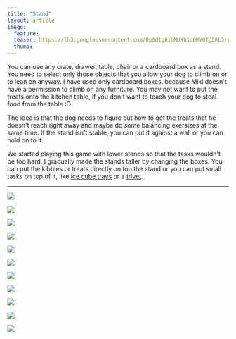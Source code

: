 ```yaml
---
title: "Stand"
layout: article
image:
  feature:
  teaser: https://lh3.googleusercontent.com/0p6dtg6ibMUXh1d0RV0Tg5RL5rpTeNvdm8nTcBTlFZ80oe7bqKdMECxwu9PJA-DbWr6J3w7l42RjTOsugy9VXWihleVVYpaDClkGAq_N7LSZ8Vlg3mWek0IFGKpUgcq68eVIjOLwQ2HspUY-YIzBvY91hW_Hxtn1daV8u2_NMgkbW-eSMTNj8LgwB-zm1QwJV0DMmCGFyem5O60bsHuEkKjZpPbO81GQhURt6OW7QimmQMxVAhQCSVUc6GlNbcn6zwtVfbPpc9YJHMyE-OTSmLsg4ibKZPAzw3drdyiHYC44eH_6DAxJwmdiPpmPx2rlS_VCKx2-qSI-fLvpebOgK0gOa-GeEIEb8_rNpwQyNF4gEp-LEvZWesOr3THn4A4v7ZJSgIOFQ0hpMluujR0yo4SCOmbuOTmOtvC-422kvlNonScz5gd6C-sk75hnAuT1ZJhtMMqaDMV-83pd28ck4DON6YgUf3dTmUU2RIVLlIoDkXyyXDdIKgNG7zfiIsBUs9Y2vPW-vcyu8zdI5rIKkHcjjjUDjqUQBghIC0KP9L8=w245
  thumb:
---
```


You can use any crate, drawer, table, chair or a cardboard box as a stand. You need to select only those objects that you allow your dog to climb on or to lean on anyway. I have used only cardboard boxes, because Miki doesn't have a permission to climb on any furniture. You may not want to put the treats onto the kitchen table, if you don't want to teach your dog to steal food from the table :D

The idea is that the dog needs to figure out how to get the treats that he doesn't reach right away and maybe do some balancing exersizes at the same time. If the stand isn't stable, you can put it against a wall or you can hold on to it.

We started playing this game with lower stands so that the tasks wouldn't be too hard. I gradually made the stands taller by changing the boxes. You can put the kibbles or treats directly on top the stand or you can put small tasks on top of it, like [ice cube trays](http://minimuutti.com/en/activation/ice-cube-trays/) or a [trivet](http://minimuutti.com/en/activation/trivet/).

---

[![](https://lh3.googleusercontent.com/BWihSgXwA4RgoNRJIUMzuf5UqlpoWSRvJmfiZY-797rCvWJE02yr2fmQK7bh0lWFmQS33soRmW5jA-08XtXLtNod0F6_fEGWHjP5pdk4-V-wNrNbQ4zWaknMb8YJ5J1SnfeQcRZ7l7JfyC0IjxVMPAw-1M2NpIiv_02saundNoMxp_N2fSFlvtBnUDZxXMwqaGrlJkNjPLDzVP0bLe3peQ22_7iSJpi3lpteHgQyUMu6FB9FH_RQZ10Bt5tMGSopWpvZUr0mmsb0tjbtkDEzfbspxJ0Bxqz4REqMB8A8v5JjSx2IQPPP1-AtSJd5utABJwu87jH1WzoeckvByRD5dteOuamTERXsbmDThY2CQ0ZsOEr9z0SFRGCYZtSRQ12EMmF1zLjLeX7cmo_7t5vChzX0THcBipbS_4vvnge9yuBE6MgL0cwl4xtskLhBZzkWMYQtE_FeXMqnxid-BhoKaETFizFLaj_DDY0tRKIWhPQYT3e-utFMpN4D-MGL-iyWGdLG0yaSQUPwilB3PxihNHEqdwxbRjken_gLNji-v_c=w800)](https://lh3.googleusercontent.com/BWihSgXwA4RgoNRJIUMzuf5UqlpoWSRvJmfiZY-797rCvWJE02yr2fmQK7bh0lWFmQS33soRmW5jA-08XtXLtNod0F6_fEGWHjP5pdk4-V-wNrNbQ4zWaknMb8YJ5J1SnfeQcRZ7l7JfyC0IjxVMPAw-1M2NpIiv_02saundNoMxp_N2fSFlvtBnUDZxXMwqaGrlJkNjPLDzVP0bLe3peQ22_7iSJpi3lpteHgQyUMu6FB9FH_RQZ10Bt5tMGSopWpvZUr0mmsb0tjbtkDEzfbspxJ0Bxqz4REqMB8A8v5JjSx2IQPPP1-AtSJd5utABJwu87jH1WzoeckvByRD5dteOuamTERXsbmDThY2CQ0ZsOEr9z0SFRGCYZtSRQ12EMmF1zLjLeX7cmo_7t5vChzX0THcBipbS_4vvnge9yuBE6MgL0cwl4xtskLhBZzkWMYQtE_FeXMqnxid-BhoKaETFizFLaj_DDY0tRKIWhPQYT3e-utFMpN4D-MGL-iyWGdLG0yaSQUPwilB3PxihNHEqdwxbRjken_gLNji-v_c=s0)

[![](https://lh3.googleusercontent.com/xQxHdNk28rFEgNZ0oNkOzP_kwhC_13o4jrYjxK4ISiv3c5UnJMIPtjM_dZ0NNpRn_-bhrrpiPBEriqohlnqMqfHem83E05eorptlw6Z9uAPM3buxgwe30Dx_4m06yNhuz5vQm6ZGw7Z8QjUZhgjehEl2w1Dn1BBNBmCCid2RL5jOEM2E4GcvafFhCV5ua7vZTdhHwLS36qq_Lvbh55OR2NBtVTJA1R9E2yLOrVEfOxHIjZsBOF3cxvvX48nAyUw6nS87I2NwQjirZyzusfbggG9YpGTe1_3QFlMAQlMAv3PwOCYDhcuheyicS3adhRF0kFuxH1VwXonkzDZLzocP-jv2YPEC0ZoGrdM9m08g9iK0LkN0geqX1m20NJckQXxlH3JiCYzxTIDnn4OouOTL9YnFcapg6ZVUdAg5a9EapJOa11XA6bP1auGgD_P2BPVCkjbL39KlQZSwmopPbs0pxxcPTymVXd3hT_3Tdh6q6lOl7Bkq5r_8biubkFn1fz5L3vV51uguvg3UYvx-fUSPKeRFsIHGakVZAJurr8ZsHAE=w800)](https://lh3.googleusercontent.com/xQxHdNk28rFEgNZ0oNkOzP_kwhC_13o4jrYjxK4ISiv3c5UnJMIPtjM_dZ0NNpRn_-bhrrpiPBEriqohlnqMqfHem83E05eorptlw6Z9uAPM3buxgwe30Dx_4m06yNhuz5vQm6ZGw7Z8QjUZhgjehEl2w1Dn1BBNBmCCid2RL5jOEM2E4GcvafFhCV5ua7vZTdhHwLS36qq_Lvbh55OR2NBtVTJA1R9E2yLOrVEfOxHIjZsBOF3cxvvX48nAyUw6nS87I2NwQjirZyzusfbggG9YpGTe1_3QFlMAQlMAv3PwOCYDhcuheyicS3adhRF0kFuxH1VwXonkzDZLzocP-jv2YPEC0ZoGrdM9m08g9iK0LkN0geqX1m20NJckQXxlH3JiCYzxTIDnn4OouOTL9YnFcapg6ZVUdAg5a9EapJOa11XA6bP1auGgD_P2BPVCkjbL39KlQZSwmopPbs0pxxcPTymVXd3hT_3Tdh6q6lOl7Bkq5r_8biubkFn1fz5L3vV51uguvg3UYvx-fUSPKeRFsIHGakVZAJurr8ZsHAE=s0)

[![](https://lh3.googleusercontent.com/B7R23dipniu_-zyPmpYss2Hl78cwGdt8Z-pqS9-XFJngb1sk3CpRwnmQcAdjK43SGO7mVvcJj-IFxWJMOctzv-uOgvDwx4aYYsHj60Zz9AoDfKAUh5ciU_M--sQke-2V8dNG2kc1fzl1ik9aCCqsk5Iw9gzPfa7P1PhbBoX7YKLkDQK4WNC204FjoakpiqB_JLHCKQ5U--gmx940sKm7JKN9kbsL3AQPG2McwMFbaIQeGFisI-M18ByQpodGwXI7TTMXeGA02Um9Q8pL4pOAdY8c0IDalkIXCWT9kQKt_G11iO3ycL9sAEmSEUxlcVoJxEdbTH0I-9Z9ttTRukOgBCgNRZ5vtIn_G0plLnrHfdS5b-0fs-sYv3JybnHDwHRjxesnexQaci7swlb9cPM6H69yZxQNyzeDn82kVvRxfNix8j6lqNBHfceJ0WFV1bSNsKnMwvOAHTyxREIdAnCEgaDU00Q--JELg4g2j-gNfPu81up8D1ifvfXTkpzlcu6VV3stV3hy_vpXSRSO_AN6UwPpzTVWeueBKEidVomOO1s=w800)](https://lh3.googleusercontent.com/B7R23dipniu_-zyPmpYss2Hl78cwGdt8Z-pqS9-XFJngb1sk3CpRwnmQcAdjK43SGO7mVvcJj-IFxWJMOctzv-uOgvDwx4aYYsHj60Zz9AoDfKAUh5ciU_M--sQke-2V8dNG2kc1fzl1ik9aCCqsk5Iw9gzPfa7P1PhbBoX7YKLkDQK4WNC204FjoakpiqB_JLHCKQ5U--gmx940sKm7JKN9kbsL3AQPG2McwMFbaIQeGFisI-M18ByQpodGwXI7TTMXeGA02Um9Q8pL4pOAdY8c0IDalkIXCWT9kQKt_G11iO3ycL9sAEmSEUxlcVoJxEdbTH0I-9Z9ttTRukOgBCgNRZ5vtIn_G0plLnrHfdS5b-0fs-sYv3JybnHDwHRjxesnexQaci7swlb9cPM6H69yZxQNyzeDn82kVvRxfNix8j6lqNBHfceJ0WFV1bSNsKnMwvOAHTyxREIdAnCEgaDU00Q--JELg4g2j-gNfPu81up8D1ifvfXTkpzlcu6VV3stV3hy_vpXSRSO_AN6UwPpzTVWeueBKEidVomOO1s=s0)

[![](https://lh3.googleusercontent.com/M7xbJcQWSwWxT94RZMf-cs4kg__0RbaSeCddWhN6wp4wKyfEsgTpIz3qN0nD8elPfVjDV1TupKfhFssy5z0cyDDk1WKDR_u4RdnK15jEA6LwxTFLiB035O8BNSpBatPRQ6e9Ao_SzTrLGcUHkTqbe21CE_8PH4rOiDSG8YROqtSSshS1at6-C5Ez5cuzYBfbA5DIjOtRHUaCJuVnvkMquDUF0yGaVj-nWT_07l_h0S50CSKSHdmdl2-tBS37IGI0TVKxBauavs2wztpmmrv_MLCwhQwkKaznN2NxBjCUJb1KeWQHAuwDUUIfHoiEwar7Fz3kT_pqGBJVuX2B7xWww0qtNdQWEvIdyfoXr9F5CswcIU-rt78gSRqs0k5Mz25iLH4u1p2L7JCY_LQpz7xa1DDdem3bjWeaDMjByhDBhVb0dGSfsbogFNW_dZQM3cKShaVbubglYVL3JZBhoAsO-V-q_ZhF4io1MazIcFH1Mv-AjlmCv7jWFb0AFVh8Aleqbf8vi2qgIXlIzBkJ5z8nkW3yP9CaJ6CeCt_KjSIncYI=w800)](https://lh3.googleusercontent.com/M7xbJcQWSwWxT94RZMf-cs4kg__0RbaSeCddWhN6wp4wKyfEsgTpIz3qN0nD8elPfVjDV1TupKfhFssy5z0cyDDk1WKDR_u4RdnK15jEA6LwxTFLiB035O8BNSpBatPRQ6e9Ao_SzTrLGcUHkTqbe21CE_8PH4rOiDSG8YROqtSSshS1at6-C5Ez5cuzYBfbA5DIjOtRHUaCJuVnvkMquDUF0yGaVj-nWT_07l_h0S50CSKSHdmdl2-tBS37IGI0TVKxBauavs2wztpmmrv_MLCwhQwkKaznN2NxBjCUJb1KeWQHAuwDUUIfHoiEwar7Fz3kT_pqGBJVuX2B7xWww0qtNdQWEvIdyfoXr9F5CswcIU-rt78gSRqs0k5Mz25iLH4u1p2L7JCY_LQpz7xa1DDdem3bjWeaDMjByhDBhVb0dGSfsbogFNW_dZQM3cKShaVbubglYVL3JZBhoAsO-V-q_ZhF4io1MazIcFH1Mv-AjlmCv7jWFb0AFVh8Aleqbf8vi2qgIXlIzBkJ5z8nkW3yP9CaJ6CeCt_KjSIncYI=s0)

[![](https://lh3.googleusercontent.com/wKsB2NxIvyttBhp0swV2AhUr3qKvOOokjpjMhT_4LLxEVfDqbN58wJd3kU5qQmYIb135nZmG8_NvfzVxE78w2QlFid_P0dZba_5nXQoY4j7m12gEMLIEUna_ygYdcM2sa2lCa9Ei8xys7WrT1KexE8E-nNf86YslrnyAn8o6yjyoY1zmvieorpyaXOki0AHR3SXUUJX7fvP5T1yNaOMAJFSZC8WU5r4BOGE2sRjErXIjQqg1Dt-OzOsIRRcOQqqxMNUP4JgMEFDd8WRBMqm4urook4VEOqa1OardQ8BP91l9J47TdSBSTarPIFXRhGtYku6wTdzGirMNrA16DeGY5Mku1QekffjJJzaQeaSoN6mnKxE5VJygYkQ3mLTtDyRs8nGFVBSa3yUGCN2M_L6T20Avrv964YY7MCUQ65r9sOiy7gU0HVwj5dOXubheb2h_B8j46-AwEf3tswhm5lfeEwHSHlDnTOptOLwOiqcE3yCcOhb5I0IP6YnBG0ktEkTN8BYybJ_48drkuYkNJEliJgejHKStq_rCsKPVyY5bPAg=w800)](https://lh3.googleusercontent.com/wKsB2NxIvyttBhp0swV2AhUr3qKvOOokjpjMhT_4LLxEVfDqbN58wJd3kU5qQmYIb135nZmG8_NvfzVxE78w2QlFid_P0dZba_5nXQoY4j7m12gEMLIEUna_ygYdcM2sa2lCa9Ei8xys7WrT1KexE8E-nNf86YslrnyAn8o6yjyoY1zmvieorpyaXOki0AHR3SXUUJX7fvP5T1yNaOMAJFSZC8WU5r4BOGE2sRjErXIjQqg1Dt-OzOsIRRcOQqqxMNUP4JgMEFDd8WRBMqm4urook4VEOqa1OardQ8BP91l9J47TdSBSTarPIFXRhGtYku6wTdzGirMNrA16DeGY5Mku1QekffjJJzaQeaSoN6mnKxE5VJygYkQ3mLTtDyRs8nGFVBSa3yUGCN2M_L6T20Avrv964YY7MCUQ65r9sOiy7gU0HVwj5dOXubheb2h_B8j46-AwEf3tswhm5lfeEwHSHlDnTOptOLwOiqcE3yCcOhb5I0IP6YnBG0ktEkTN8BYybJ_48drkuYkNJEliJgejHKStq_rCsKPVyY5bPAg=s0)

[![](https://lh3.googleusercontent.com/hQLpsj4eXEOzDTsp8ZRs4EGpsbDE2Nmgo3BrkiLuDhruniCki_VN-6wP5TSoiQvlsXZOJVyYTKqTYSgv54is_NZN-1_0GrySE6c-eES6n0tACoGrSzTV5MZ6zwRZM07sjWE3FPIDxkcHOzKEoj2Pz1sSFmL7mhUPZ9nNxstWEkbr82OPDHm2OSIIp5rBM9-ei_zYG1PfizRv2x7M0TYokajJRHN44uTurlqMfVGjC5uJk3RtHNT-Za11MlMe62bRjp1CvbHBFRSbtYVzY3WfHOATWfFmWFEkEN2cDBLcHL0ySHnErZc36GgtvfTTiVOTkxVhj0dIbncxUOHCcpoTky0NdoNUHUR98O747yx9aY6uBzIw0k7bS0gacp_ixmqgURwMrDWuPmDRelTUYFadFuJNCKBtYPdY8BNjl9QI2p1N0AXkzF6KJovkHfRio3kt-b_MH6MUmHQEMuiHs3EeuU--4XVg8oRO2t-u0AEGoAwfQStU14j1g462CWybOVmIXkY3rBZNeMp4pFUYoB3V-n_IFQggL6oEtbvU9JK8FKY=w800)](https://lh3.googleusercontent.com/hQLpsj4eXEOzDTsp8ZRs4EGpsbDE2Nmgo3BrkiLuDhruniCki_VN-6wP5TSoiQvlsXZOJVyYTKqTYSgv54is_NZN-1_0GrySE6c-eES6n0tACoGrSzTV5MZ6zwRZM07sjWE3FPIDxkcHOzKEoj2Pz1sSFmL7mhUPZ9nNxstWEkbr82OPDHm2OSIIp5rBM9-ei_zYG1PfizRv2x7M0TYokajJRHN44uTurlqMfVGjC5uJk3RtHNT-Za11MlMe62bRjp1CvbHBFRSbtYVzY3WfHOATWfFmWFEkEN2cDBLcHL0ySHnErZc36GgtvfTTiVOTkxVhj0dIbncxUOHCcpoTky0NdoNUHUR98O747yx9aY6uBzIw0k7bS0gacp_ixmqgURwMrDWuPmDRelTUYFadFuJNCKBtYPdY8BNjl9QI2p1N0AXkzF6KJovkHfRio3kt-b_MH6MUmHQEMuiHs3EeuU--4XVg8oRO2t-u0AEGoAwfQStU14j1g462CWybOVmIXkY3rBZNeMp4pFUYoB3V-n_IFQggL6oEtbvU9JK8FKY=s0)

[![](https://lh3.googleusercontent.com/y3BgT89A1f5Rq3a-XBPIyvuz8nfXGpDgdXagqqCxZ0znKzGZ32iAAp9t4EjvyBXjkRQXM2DQ8GN8WQ7szW-kUHFxbyZ7hpjiJ9HexSqrlWraslTVnJr-bVDHp44oEyPoZA1PhTrJ-nOwvzK38FZI4j3BF5BTQ2bRc75jSg07URCwglUNgd6YyD_esrz2Bh9tcEJcWx6oOrmid8SPCF4td2Afot0N0D4y9gFsfa7YUz4pw4G75jDqwx1Omhf99nTm7CuYjIR2QDuu8q4AQdYTDP-4VbPfiDnJnMORyLRXIuVYrqk1aqwIo7c8cfsL13XVKt3lrY7zT0y2vgE1hKhtH23Y7CQIIafbzcQiUMZujaYBvaURgyHDaJJUr0W22wWFD4OFSw1C-U6jskz4Ezsxu8AGp5NZH_VCy0dbZeBWgxDmDSeUhWY1ZTC2D37ayiCkftswbG5s2wtOZC9sC_JX3WzTJ8nfoCnP-rvX2ouxxbGwIt3tvU1dJD2bdsHKx0jaJKLz7AWkQOFE14-SCrsiMXG_CJqCly-ksrc56nvxHmc=w800)](https://lh3.googleusercontent.com/y3BgT89A1f5Rq3a-XBPIyvuz8nfXGpDgdXagqqCxZ0znKzGZ32iAAp9t4EjvyBXjkRQXM2DQ8GN8WQ7szW-kUHFxbyZ7hpjiJ9HexSqrlWraslTVnJr-bVDHp44oEyPoZA1PhTrJ-nOwvzK38FZI4j3BF5BTQ2bRc75jSg07URCwglUNgd6YyD_esrz2Bh9tcEJcWx6oOrmid8SPCF4td2Afot0N0D4y9gFsfa7YUz4pw4G75jDqwx1Omhf99nTm7CuYjIR2QDuu8q4AQdYTDP-4VbPfiDnJnMORyLRXIuVYrqk1aqwIo7c8cfsL13XVKt3lrY7zT0y2vgE1hKhtH23Y7CQIIafbzcQiUMZujaYBvaURgyHDaJJUr0W22wWFD4OFSw1C-U6jskz4Ezsxu8AGp5NZH_VCy0dbZeBWgxDmDSeUhWY1ZTC2D37ayiCkftswbG5s2wtOZC9sC_JX3WzTJ8nfoCnP-rvX2ouxxbGwIt3tvU1dJD2bdsHKx0jaJKLz7AWkQOFE14-SCrsiMXG_CJqCly-ksrc56nvxHmc=s0)

[![](https://lh3.googleusercontent.com/ZYmA0XPrB1IJ0j4RttDzsedzfaaoNZ_RMba94wzMB2XYZdPeKCUA_GQKlm-6Hr7JhruKRRkBWFsXk84kai7aQDt1C2O_tgQmNT-pG94HglbKRRORF6nPDvxAK0RYJs3AmuLnHgvqlpNWpkIG_aBpACkLMpCxTxazUUvkmFGhb76dWb9H-ENc4L1ydjyKvNuqMKnlnpRtKXBDObaqOBk8fn2_TLN0XhF8eZkcftRZVRn9mi5J4r981HqQpSFwUHVBtkuvEKtbr_qeSX35G6-2CV4he7fUYAhrU3sP44CpZ83tL1R9Uy1uTY82pdkKWt4fmS-SavY82J3f2L0asL4Cw5Ng1hVeNQRk9SJ4OWajwPvkktB98fwoA7uwuKgBZxJ9gkpSJ3xJJjYMMtheycVYvT0MFGhjYVGybGK8MCbfjXNnHU5C0TgRMFUVpZAoRPVJTCCeKKpSKtTzou0ISw-sxEF0P9AlxKhtgt15_YMTFBNGivuef1jzMvFaH8wglVpojl8XL5qqVEywnv0MxZHoxU6V1zT9CWxUKePI4e-VYoA=w800)](https://lh3.googleusercontent.com/ZYmA0XPrB1IJ0j4RttDzsedzfaaoNZ_RMba94wzMB2XYZdPeKCUA_GQKlm-6Hr7JhruKRRkBWFsXk84kai7aQDt1C2O_tgQmNT-pG94HglbKRRORF6nPDvxAK0RYJs3AmuLnHgvqlpNWpkIG_aBpACkLMpCxTxazUUvkmFGhb76dWb9H-ENc4L1ydjyKvNuqMKnlnpRtKXBDObaqOBk8fn2_TLN0XhF8eZkcftRZVRn9mi5J4r981HqQpSFwUHVBtkuvEKtbr_qeSX35G6-2CV4he7fUYAhrU3sP44CpZ83tL1R9Uy1uTY82pdkKWt4fmS-SavY82J3f2L0asL4Cw5Ng1hVeNQRk9SJ4OWajwPvkktB98fwoA7uwuKgBZxJ9gkpSJ3xJJjYMMtheycVYvT0MFGhjYVGybGK8MCbfjXNnHU5C0TgRMFUVpZAoRPVJTCCeKKpSKtTzou0ISw-sxEF0P9AlxKhtgt15_YMTFBNGivuef1jzMvFaH8wglVpojl8XL5qqVEywnv0MxZHoxU6V1zT9CWxUKePI4e-VYoA=s0)

[![](https://lh3.googleusercontent.com/hSQzWnDu-h1Znh3jsw61yi_KjvsjElDG9P_YgjRhZNB9MQXte0ZTnIRzkJT3ecgxzboOh06aRfO9i2nRb05krPqxpBYWfU5XdfZOfYth0cZOWFwcWXzWuY3HT3jvnR2YLWeG8JNQSwb8WB6jdg4NkV-OHRKfqjkgUYVsWmhNlliuCr4pnrO6BRpscTN1_TiC2CPVPDLMCUbh5nX5R0Ik7FCVwzuTIIkb2E2WmS7vIFcdvv8FjGrIUIKmEXj2L82LvBPXIrEddjkh1JN2a998sPAg6_OcZjbcJWnUkxx_C0X6nLripAD7-pMF203oV1YVOtZm3OZWlXZWXbidoaPYqo6uKNWafG6QURLIMHLKejv0U8gk-JxFZCGsx4onfFQ0Un62lNRuNm3zOTGeU3iCCl3iydgypPhhcCN-NX2JrlU0O8-9d2kd7oavv7nFwMuXc7wDc5oRKFL9dBhlhoMcyaGPiqq_-NqMdAmRVC3AzEb-ecG40lUULml49_nFyAYTWJdbHRj5cDopF682vWz_Hl5SUXE0RapTTLGXqJg8YL0=w800)](https://lh3.googleusercontent.com/hSQzWnDu-h1Znh3jsw61yi_KjvsjElDG9P_YgjRhZNB9MQXte0ZTnIRzkJT3ecgxzboOh06aRfO9i2nRb05krPqxpBYWfU5XdfZOfYth0cZOWFwcWXzWuY3HT3jvnR2YLWeG8JNQSwb8WB6jdg4NkV-OHRKfqjkgUYVsWmhNlliuCr4pnrO6BRpscTN1_TiC2CPVPDLMCUbh5nX5R0Ik7FCVwzuTIIkb2E2WmS7vIFcdvv8FjGrIUIKmEXj2L82LvBPXIrEddjkh1JN2a998sPAg6_OcZjbcJWnUkxx_C0X6nLripAD7-pMF203oV1YVOtZm3OZWlXZWXbidoaPYqo6uKNWafG6QURLIMHLKejv0U8gk-JxFZCGsx4onfFQ0Un62lNRuNm3zOTGeU3iCCl3iydgypPhhcCN-NX2JrlU0O8-9d2kd7oavv7nFwMuXc7wDc5oRKFL9dBhlhoMcyaGPiqq_-NqMdAmRVC3AzEb-ecG40lUULml49_nFyAYTWJdbHRj5cDopF682vWz_Hl5SUXE0RapTTLGXqJg8YL0=s0)

[![](https://lh3.googleusercontent.com/VLH02oUfryidEnPHx59MElhjFyky8Hzcka1dRe1E5nmy6HidFBInjjjHxxgp5BOvmYbqhDIQUQHONFJRQ1YjLlm-5nencxDyw-g1gTaeaYKpO1DYuytVPdvRAoc8xc_ntLmu_WFr9Gmfn-48TQV1rQu_4WQiXprEvikAJ3LlWv97EUnnsXxhZBmEO4MJV5I8aIyUZVkBfaJWhIOPSyWzklztG_IVrYgryccU0_nj_BTyVbKEqvzLN1rP3Pm8Kz182AdIypRhBdYCNq_W8w730qwTx6-im4zQs27rIcmxfnn4QaZwoGIgoMDRqlxb-sgz_A1_wmxtyMY7heM1BQU8PSoQGu2bqZLSF6t71Xq6kKKpV6LQx6O1MYe2FJpEOX8zi4vP__8yj2A0dH4LRlJTDwjQ6NBhaSoxWAtfgeuzkoEf1ItZKxLX3TdyD0G9PY8Z35znNMXblwP1dbKS0j6V-ivbUSUBmJUKTNsrD6-rrlKwxKu0ehz8bo2I8T5B-P0K_xYbQmLsjfvMfFjqq8Wh69sUE84dUiIfDhoR9cgTeso=w800)](https://lh3.googleusercontent.com/VLH02oUfryidEnPHx59MElhjFyky8Hzcka1dRe1E5nmy6HidFBInjjjHxxgp5BOvmYbqhDIQUQHONFJRQ1YjLlm-5nencxDyw-g1gTaeaYKpO1DYuytVPdvRAoc8xc_ntLmu_WFr9Gmfn-48TQV1rQu_4WQiXprEvikAJ3LlWv97EUnnsXxhZBmEO4MJV5I8aIyUZVkBfaJWhIOPSyWzklztG_IVrYgryccU0_nj_BTyVbKEqvzLN1rP3Pm8Kz182AdIypRhBdYCNq_W8w730qwTx6-im4zQs27rIcmxfnn4QaZwoGIgoMDRqlxb-sgz_A1_wmxtyMY7heM1BQU8PSoQGu2bqZLSF6t71Xq6kKKpV6LQx6O1MYe2FJpEOX8zi4vP__8yj2A0dH4LRlJTDwjQ6NBhaSoxWAtfgeuzkoEf1ItZKxLX3TdyD0G9PY8Z35znNMXblwP1dbKS0j6V-ivbUSUBmJUKTNsrD6-rrlKwxKu0ehz8bo2I8T5B-P0K_xYbQmLsjfvMfFjqq8Wh69sUE84dUiIfDhoR9cgTeso=s0)

[![](https://lh3.googleusercontent.com/zhIHqAUAAXSokxWiTKvZabTb60yPIODfiEQ5P6Pj-jxpOTgQMOv_bf3KqQXJYsufPkiaS-OACfJU7gpKLWsK_LBVB57r1MUpfBtuGi9xChDKL_Ur0-cl-oURZlUIGyxRT2I1WmYDdIxbsN_8z8Qa6qob8B7arOJ9rVn1nlqRZ_K3Rd-fKD6w5ie5AavYFl_o-78Zfkp66udoyHaIl-qOT7Q86799VwKda9JEcvGnwtX6Y5o395X61qdLOELNB84LniBgNdxMKGqCnjH7f6dwHG8VaPsy69dJOZEQf5KVM_-FFa0y_w9FPZhmZxMcSc-ym2NNI85Un3-DzSnYvY-MOwTHniYTiJBK_1FF-JN-VhvXNxpDZN9L41UyS55kxodrnqxneGYsa68nh6FKVmQvwZbiLDd55C4Hc99PUa_U0-PuIHKWta13GLukRKdE8BNBROLuc1v8kvmSHXQLqKsWHppijy7zO5YpfEnqWJkCtwJry8mmGouKE2wboi2JWpaR4uvEWO3mYbh_Fdi6xoHrRDYz5P5jreG-hCvscUFwnGw=w800)](https://lh3.googleusercontent.com/zhIHqAUAAXSokxWiTKvZabTb60yPIODfiEQ5P6Pj-jxpOTgQMOv_bf3KqQXJYsufPkiaS-OACfJU7gpKLWsK_LBVB57r1MUpfBtuGi9xChDKL_Ur0-cl-oURZlUIGyxRT2I1WmYDdIxbsN_8z8Qa6qob8B7arOJ9rVn1nlqRZ_K3Rd-fKD6w5ie5AavYFl_o-78Zfkp66udoyHaIl-qOT7Q86799VwKda9JEcvGnwtX6Y5o395X61qdLOELNB84LniBgNdxMKGqCnjH7f6dwHG8VaPsy69dJOZEQf5KVM_-FFa0y_w9FPZhmZxMcSc-ym2NNI85Un3-DzSnYvY-MOwTHniYTiJBK_1FF-JN-VhvXNxpDZN9L41UyS55kxodrnqxneGYsa68nh6FKVmQvwZbiLDd55C4Hc99PUa_U0-PuIHKWta13GLukRKdE8BNBROLuc1v8kvmSHXQLqKsWHppijy7zO5YpfEnqWJkCtwJry8mmGouKE2wboi2JWpaR4uvEWO3mYbh_Fdi6xoHrRDYz5P5jreG-hCvscUFwnGw=s0)
